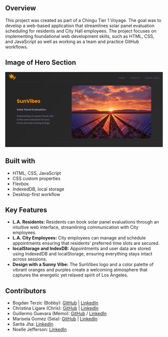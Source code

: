 ## Overview

This project was created as part of a Chingu Tier 1 Voyage. The goal was to develop a web-based application that streamlines solar panel evaluation scheduling for residents and City Hall employees. The project focuses on implementing foundational web development skills, such as HTML, CSS, and JavaScript as well as working as a team and practice GitHub workflows.

## Image of Hero Section

![](./src/images/landing-page-image.png)

## Built with

- HTML, CSS, JavaScript
- CSS custom properties
- Flexbox
- IndexedDB, local storage
- Desktop-first workflow

## Key Features

- **L.A. Residents:** Residents can book solar panel evaluations through an intuitive web interface, streamlining communication with City employees.
- **L.A. City Employees:** City employees can manage and schedule appointments ensuring that residents' preferred time slots are secured.
- **localStorage and IndexDB:** Appointments and user data are stored using IndexedDB and localStorage, ensuring everything stays intact across sessions.
- **Design with a Sunny Vibe:** The SunVibes logo and a color palette of vibrant oranges and purples create a welcoming atmosphere that captures the energetic yet relaxed spirit of Los Angeles.

## Contributors

- Bogdan Terzic (Bobby): [GitHub](https://github.com/minorObsession) | [LinkedIn](https://linkedin.com/in/bogdan-terzic-606340249/)
- Christina Ligare (Chris): [GitHub](https://github.com/codercreative) | [LinkedIn](https://www.linkedin.com/in/christina-ligare/)
- Guillermo Guevara (Memo): [GitHub](https://github.com/guillermoguevara887) / [LinkedIn](https://www.linkedin.com/in/guillermo-guevara-6758a51a0?trk=contact-info)
- Marisela Gomez (Sela): [GitHub](https://github.com/Mar1g0m3z) | [LinkedIn](https://www.linkedin.com/in/sela-dev/)
- Sarita Jha: [LinkedIn](https://www.linkedin.com/in/sjhabsc/)
- Noelle Jefferson: [LinkedIn](https://www.linkedin.com/in/noelle-jefferson/)
